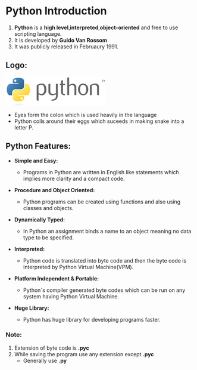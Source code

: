 # Python Introduction

1. **Python** is a **high level**,**interpreted**,**object-oriented** and free to use scripting language.
2. It is developed by **Guido Van Rossom**
3. It was publicly released in Februaury 1991.

## Logo:
![Logo](Python&#32;Logo.png)
* Eyes form the colon which is used heavily in the language
* Python coils around their eggs which suceeds in making snake into a letter P.

## Python Features: 

* **Simple and Easy:**
    * Programs in Python are written in English like statements which implies more clarity and a compact code.

* **Procedure and Object Oriented:**
    * Python programs can be created using functions and also using classes and objects.

* **Dynamically Typed:**
    * In Python an assignment binds a name to an object meaning no data type to be specified.

* **Interpreted:**
    *  Python code is translated into byte code and then the byte code is interpreted by Python Virtual Machine(VPM).

* **Platform Independent & Portable:**
    * Python`s compiler generated byte codes which can be run on any system having Python Virtual Machine.

* **Huge Library:**
    * Python has huge library for developing programs faster.

### Note:

1. Extension of byte code is **__.pyc__**
2. While saving the program use any extension except **__.pyc__**
    * Generally use **__.py__**

  
